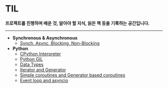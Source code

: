 # TIL

**프로젝트를 진행하며 배운 것, 알아야 할 지식, 읽은 책 등을 기록하는 공간입니다.**
- - -

* **Synchronous & Asynchronous**
  * [Synch, Async, Blocking, Non-Blocking](https://github.com/teeinn/TIL/blob/main/Synchronous%20%26%20Asynchronous/Sync%2C%20Async%2C%20Blocking%2C%20Non-Blocking.md)
* **Python**
  * [CPython Interpreter](https://github.com/teeinn/TIL/blob/main/Python/CPython%20Interpreter.md)
  * [Python GIL](https://github.com/teeinn/TIL/blob/main/Python/Python%20GIL.md)
  * [Data Types](https://github.com/teeinn/TIL/blob/main/Python/Data%20Types.md)
  * [Iterator and Generator](https://github.com/teeinn/TIL/blob/main/Python/Iterator%20and%20Generator.md)
  * [Simple coroutines and Generator based coroutines](https://github.com/teeinn/TIL/blob/main/Python/Simple%20coroutines%20and%20Generator%20based%20coroutines.md)
  * [Event loop and asyncio](https://github.com/teeinn/TIL/blob/main/Python/event_loop_and_asyncio.md)



